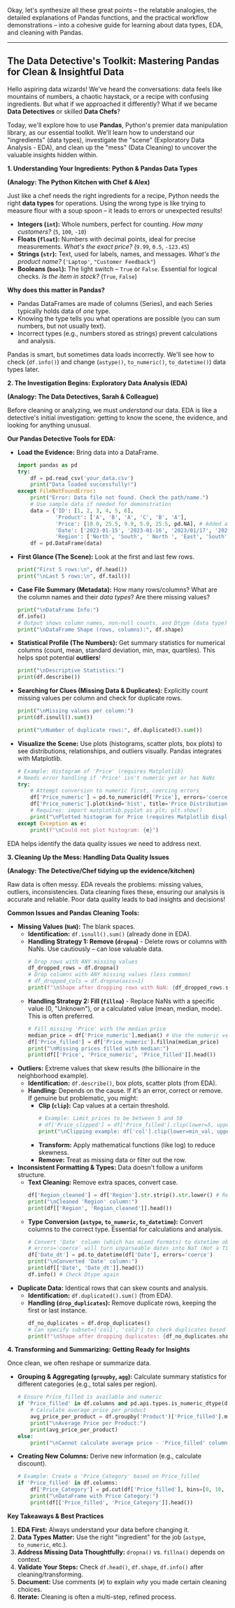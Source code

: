 Okay, let's synthesize all these great points – the relatable analogies, the detailed explanations of Pandas functions, and the practical workflow demonstrations – into a cohesive guide for learning about data types, EDA, and cleaning with Pandas.

---

## The Data Detective's Toolkit: Mastering Pandas for Clean & Insightful Data

Hello aspiring data wizards! We've heard the conversations: data feels like mountains of numbers, a chaotic haystack, or a recipe with confusing ingredients. But what if we approached it differently? What if we became **Data Detectives** or skilled **Data Chefs**?

Today, we'll explore how to use **Pandas**, Python's premier data manipulation library, as our essential toolkit. We'll learn how to understand our "ingredients" (data types), investigate the "scene" (Exploratory Data Analysis - EDA), and clean up the "mess" (Data Cleaning) to uncover the valuable insights hidden within.

**1. Understanding Your Ingredients: Python & Pandas Data Types**

**(Analogy: The Python Kitchen with Chef & Alex)**

Just like a chef needs the right ingredients for a recipe, Python needs the right **data types** for operations. Using the wrong type is like trying to measure flour with a soup spoon – it leads to errors or unexpected results!

*   **Integers (`int`):** Whole numbers, perfect for counting. *How many customers?* (`5`, `100`, `-10`)
*   **Floats (`float`):** Numbers with decimal points, ideal for precise measurements. *What's the exact price?* (`9.99`, `0.5`, `-123.45`)
*   **Strings (`str`):** Text, used for labels, names, and messages. *What's the product name?* (`'Laptop'`, `"Customer Feedback"`)
*   **Booleans (`bool`):** The light switch – `True` or `False`. Essential for logical checks. *Is the item in stock?* (`True`, `False`)

**Why does this matter in Pandas?**

*   Pandas DataFrames are made of columns (Series), and each Series typically holds data of *one* type.
*   Knowing the type tells you what operations are possible (you can sum numbers, but not usually text).
*   Incorrect types (e.g., numbers stored as strings) prevent calculations and analysis.

Pandas is smart, but sometimes data loads incorrectly. We'll see how to check (`df.info()`) and change (`astype()`, `to_numeric()`, `to_datetime()`) data types later.

**2. The Investigation Begins: Exploratory Data Analysis (EDA)**

**(Analogy: The Data Detectives, Sarah & Colleague)**

Before cleaning or analyzing, we must *understand* our data. EDA is like a detective's initial investigation: getting to know the scene, the evidence, and looking for anything unusual.

**Our Pandas Detective Tools for EDA:**

*   **Load the Evidence:** Bring data into a DataFrame.
    ```python
    import pandas as pd
    try:
        df = pd.read_csv('your_data.csv')
        print("Data loaded successfully!")
    except FileNotFoundError:
        print("Error: Data file not found. Check the path/name.")
        # Use sample data if needed for demonstration
        data = {'ID': [1, 2, 3, 4, 5, 6],
                'Product': ['A', 'B', 'A', 'C', 'B', 'A'],
                'Price': [10.0, 25.5, 9.9, 5.0, 25.5, pd.NA], # Added a missing value
                'Date': ['2023-01-15', '2023-01-16', '2023/01/17', '2023-01-18', '2023-01-16', '2023-01-19'], # Inconsistent format
                'Region': ['North', 'South', ' North ', 'East', 'South', 'West']} # Extra space
        df = pd.DataFrame(data)
    ```
*   **First Glance (The Scene):** Look at the first and last few rows.
    ```python
    print("First 5 rows:\n", df.head())
    print("\nLast 5 rows:\n", df.tail())
    ```
*   **Case File Summary (Metadata):** How many rows/columns? What are the column names and their *data types*? Are there missing values?
    ```python
    print("\nDataFrame Info:")
    df.info()
    # Output shows column names, non-null counts, and Dtype (data type)
    print("\nDataFrame Shape (rows, columns):", df.shape)
    ```
*   **Statistical Profile (The Numbers):** Get summary statistics for numerical columns (count, mean, standard deviation, min, max, quartiles). This helps spot potential **outliers**!
    ```python
    print("\nDescriptive Statistics:")
    print(df.describe())
    ```
*   **Searching for Clues (Missing Data & Duplicates):** Explicitly count missing values per column and check for duplicate rows.
    ```python
    print("\nMissing values per column:")
    print(df.isnull().sum())

    print("\nNumber of duplicate rows:", df.duplicated().sum())
    ```
*   **Visualize the Scene:** Use plots (histograms, scatter plots, box plots) to see distributions, relationships, and outliers visually. Pandas integrates with Matplotlib.
    ```python
    # Example: Histogram of 'Price' (requires Matplotlib)
    # Needs error handling if 'Price' isn't numeric yet or has NaNs
    try:
        # Attempt conversion to numeric first, coercing errors
        df['Price_numeric'] = pd.to_numeric(df['Price'], errors='coerce')
        df['Price_numeric'].plot(kind='hist', title='Price Distribution')
        # Requires: import matplotlib.pyplot as plt; plt.show()
        print("\nPlotted histogram for Price (requires Matplotlib display).")
    except Exception as e:
        print(f"\nCould not plot histogram: {e}")
    ```

EDA helps identify the data quality issues we need to address next.

**3. Cleaning Up the Mess: Handling Data Quality Issues**

**(Analogy: The Detective/Chef tidying up the evidence/kitchen)**

Raw data is often messy. EDA reveals the problems: missing values, outliers, inconsistencies. Data cleaning fixes these, ensuring our analysis is accurate and reliable. Poor data quality leads to bad insights and decisions!

**Common Issues and Pandas Cleaning Tools:**

*   **Missing Values (`NaN`):** The blank spaces.
    *   **Identification:** `df.isnull().sum()` (already done in EDA).
    *   **Handling Strategy 1: Remove (`dropna`)** - Delete rows or columns with NaNs. Use cautiously – can lose valuable data.
        ```python
        # Drop rows with ANY missing values
        df_dropped_rows = df.dropna()
        # Drop columns with ANY missing values (less common)
        # df_dropped_cols = df.dropna(axis=1)
        print(f"\nShape after dropping rows with NaN: {df_dropped_rows.shape}")
        ```
    *   **Handling Strategy 2: Fill (`fillna`)** - Replace NaNs with a specific value (0, "Unknown"), or a calculated value (mean, median, mode). This is often preferred.
        ```python
        # Fill missing 'Price' with the median price
        median_price = df['Price_numeric'].median() # Use the numeric version
        df['Price_filled'] = df['Price_numeric'].fillna(median_price)
        print("\nMissing prices filled with median:")
        print(df[['Price', 'Price_numeric', 'Price_filled']].head())
        ```
*   **Outliers:** Extreme values that skew results (the billionaire in the neighborhood example).
    *   **Identification:** `df.describe()`, box plots, scatter plots (from EDA).
    *   **Handling:** Depends on the cause. If it's an error, correct or remove. If genuine but problematic, you might:
        *   **Clip (`clip`):** Cap values at a certain threshold.
            ```python
            # Example: Limit prices to be between 5 and 50
            # df['Price_clipped'] = df['Price_filled'].clip(lower=5, upper=50)
            print("\nClipping example: df['col'].clip(lower=min_val, upper=max_val)")
            ```
        *   **Transform:** Apply mathematical functions (like log) to reduce skewness.
        *   **Remove:** Treat as missing data or filter out the row.
*   **Inconsistent Formatting & Types:** Data doesn't follow a uniform structure.
    *   **Text Cleaning:** Remove extra spaces, convert case.
        ```python
        df['Region_cleaned'] = df['Region'].str.strip().str.lower() # Remove leading/trailing spaces, convert to lower
        print("\nCleaned 'Region' column:")
        print(df[['Region', 'Region_cleaned']].head())
        ```
    *   **Type Conversion (`astype`, `to_numeric`, `to_datetime`):** Convert columns to the correct type. Essential for calculations and analysis.
        ```python
        # Convert 'Date' column (which has mixed formats) to datetime objects
        # errors='coerce' will turn unparseable dates into NaT (Not a Time)
        df['Date_dt'] = pd.to_datetime(df['Date'], errors='coerce')
        print("\nConverted 'Date' column:")
        print(df[['Date', 'Date_dt']].head())
        df.info() # Check Dtype again
        ```
*   **Duplicate Data:** Identical rows that can skew counts and analysis.
    *   **Identification:** `df.duplicated().sum()` (from EDA).
    *   **Handling (`drop_duplicates`):** Remove duplicate rows, keeping the first or last instance.
        ```python
        df_no_duplicates = df.drop_duplicates()
        # Can specify subset=['col1', 'col2'] to check duplicates based only on specific columns
        print(f"\nShape after dropping duplicates: {df_no_duplicates.shape}")
        ```

**4. Transforming and Summarizing: Getting Ready for Insights**

Once clean, we often reshape or summarize data.

*   **Grouping & Aggregating (`groupby`, `agg`):** Calculate summary statistics for different categories (e.g., total sales per region).
    ```python
    # Ensure Price_filled is available and numeric
    if 'Price_filled' in df.columns and pd.api.types.is_numeric_dtype(df['Price_filled']):
        # Calculate average price per product
        avg_price_per_product = df.groupby('Product')['Price_filled'].mean()
        print("\nAverage Price per Product:")
        print(avg_price_per_product)
    else:
        print("\nCannot calculate average price - 'Price_filled' column missing or not numeric.")
    ```
*   **Creating New Columns:** Derive new information (e.g., calculate discount).
    ```python
    # Example: Create a 'Price_Category' based on Price_filled
    if 'Price_filled' in df.columns:
        df['Price_Category'] = pd.cut(df['Price_filled'], bins=[0, 10, 20, 100], labels=['Low', 'Medium', 'High'])
        print("\nDataFrame with Price Category:")
        print(df[['Price_filled', 'Price_Category']].head())
    ```

**Key Takeaways & Best Practices**

1.  **EDA First:** Always understand your data before changing it.
2.  **Data Types Matter:** Use the right "ingredient" for the job (`astype`, `to_numeric`, etc.).
3.  **Address Missing Data Thoughtfully:** `dropna()` vs. `fillna()` depends on context.
4.  **Validate Your Steps:** Check `df.head()`, `df.shape`, `df.info()` after cleaning/transforming.
5.  **Document:** Use comments (`#`) to explain *why* you made certain cleaning choices.
6.  **Iterate:** Cleaning is often a multi-step, refined process.

